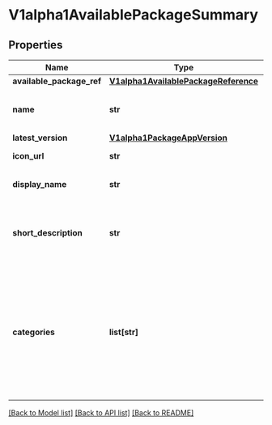 # V1alpha1AvailablePackageSummary

## Properties
Name | Type | Description | Notes
------------ | ------------- | ------------- | -------------
**available_package_ref** | [**V1alpha1AvailablePackageReference**](V1alpha1AvailablePackageReference.md) |  | [optional] 
**name** | **str** | The name of the available package | [optional] 
**latest_version** | [**V1alpha1PackageAppVersion**](V1alpha1PackageAppVersion.md) |  | [optional] 
**icon_url** | **str** | A url for an icon. | [optional] 
**display_name** | **str** | A name as displayed to users | [optional] 
**short_description** | **str** | A short description of the app provided by the package | [optional] 
**categories** | **list[str]** | A user-facing list of category names useful for creating richer user interfaces. Plugins can choose not to implement this | [optional] 

[[Back to Model list]](../README.md#documentation-for-models) [[Back to API list]](../README.md#documentation-for-api-endpoints) [[Back to README]](../README.md)

